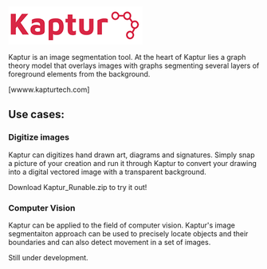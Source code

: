 ![Alt text](logoNew1.png?raw=true "Kaptur_Logo")

Kaptur is an image segmentation tool. At the heart of Kaptur lies a graph theory model that overlays images with graphs segmenting several layers of foreground elements from the background.

[wwww.kapturtech.com]

## Use cases:

### Digitize images
Kaptur can digitizes hand drawn art, diagrams and signatures. Simply snap a picture of your creation and run it through Kaptur to convert your drawing into a digital vectored image with a transparent background.

Download Kaptur_Runable.zip to try it out!

### Computer Vision
Kaptur can be applied to the field of computer vision. Kaptur's image segmentaiton approach can be used to precisely locate objects and their boundaries and can also detect movement in a set of images. 

Still under development. 
